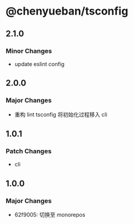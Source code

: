 # @chenyueban/tsconfig

## 2.1.0

### Minor Changes

- update eslint config

## 2.0.0

### Major Changes

- 重构 lint tsconfig 将初始化过程移入 cli

## 1.0.1

### Patch Changes

- cli

## 1.0.0

### Major Changes

- 62f9005: 切换至 monorepos
